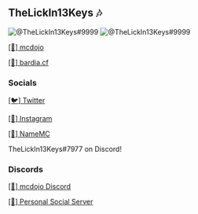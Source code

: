## TheLickIn13Keys 🎶
![@TheLickIn13Keys#9999](https://github-readme-stats.vercel.app/api?username=TheLickIn13Keys&count_private=true&show_icons=true&theme=cobalt)
![@TheLickIn13Keys#9999](https://github-readme-stats.vercel.app/api/top-langs/?username=TheLickIn13Keys&layout=compact&count_private=true&include_all_commits=true&hide_border=true&langs_count=10)

[[🌺] mcdojo](https://mcdojo.club)

[[🎩] bardia.cf](https://bardia.cf)

### Socials
[[🐦] Twitter](https://twitter.com/TheLickIn13Keys)

[[📸] Instagram](https://www.instagram.com/bardia._.anvari/)

[[🧑] NameMC](https://namemc.com/TheLickIn13Keys)

TheLickIn13Keys#7977 on Discord!

### Discords
[[🌺] mcdojo Discord](https://mcdojo.club/discord)

[[🤗] Personal Social Server](https://discord.gg/ns3RHwz)
